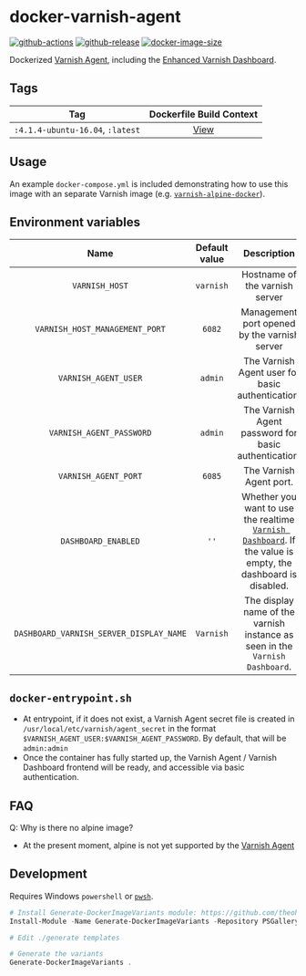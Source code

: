 # docker-varnish-agent

[![github-actions](https://github.com/theohbrothers/docker-varnish-agent/workflows/ci-master-pr/badge.svg)](https://github.com/theohbrothers/docker-varnish-agent/actions)
[![github-release](https://img.shields.io/github/v/release/theohbrothers/docker-varnish-agent?style=flat-square)](https://github.com/theohbrothers/docker-varnish-agent/releases/)
[![docker-image-size](https://img.shields.io/docker/image-size/theohbrothers/docker-varnish-agent/latest)](https://hub.docker.com/r/theohbrothers/docker-varnish-agent)

Dockerized [Varnish Agent](https://github.com/varnish/vagent2), including the [Enhanced Varnish Dashboard](https://github.com/brandonwamboldt/varnish-dashboard).

## Tags

| Tag | Dockerfile Build Context |
|:-------:|:---------:|
| `:4.1.4-ubuntu-16.04`, `:latest` | [View](variants/4.1.4-ubuntu-16.04) |

## Usage

An example `docker-compose.yml` is included demonstrating how to use this image with an separate Varnish image (e.g. [`varnish-alpine-docker`](https://github.com/thiagofigueiro/varnish-alpine-docker)).

## Environment variables

| Name | Default value | Description
|:-------:|:---------------:|:---------:|
| `VARNISH_HOST` | `varnish` | Hostname of the varnish server
| `VARNISH_HOST_MANAGEMENT_PORT` | `6082` | Management port opened by the varnish server
| `VARNISH_AGENT_USER` | `admin` | The Varnish Agent user for basic authentication.
| `VARNISH_AGENT_PASSWORD` | `admin` | The Varnish Agent password for basic authentication.
| `VARNISH_AGENT_PORT` | `6085` | The Varnish Agent port.
| `DASHBOARD_ENABLED` | `''` | Whether you want to use the realtime [`Varnish Dashboard`](https://github.com/brandonwamboldt/varnish-dashboard). If the value is empty, the dashboard is disabled.
| `DASHBOARD_VARNISH_SERVER_DISPLAY_NAME` | `Varnish` | The display name of the varnish instance as seen in the `Varnish Dashboard`.

## `docker-entrypoint.sh`

- At entrypoint, if it does not exist, a Varnish Agent secret file is created in `/usr/local/etc/varnish/agent_secret` in the format `$VARNISH_AGENT_USER:$VARNISH_AGENT_PASSWORD`. By default, that will be `admin:admin`
- Once the container has fully started up, the Varnish Agent / Varnish Dashboard frontend will be ready, and accessible via basic authentication.

## FAQ

Q: Why is there no alpine image?

- At the present moment, alpine is not yet supported by the [Varnish Agent](https://github.com/varnish/vagent2)

## Development

Requires Windows `powershell` or [`pwsh`](https://github.com/PowerShell/PowerShell).

```powershell
# Install Generate-DockerImageVariants module: https://github.com/theohbrothers/Generate-DockerImageVariants
Install-Module -Name Generate-DockerImageVariants -Repository PSGallery -Scope CurrentUser -Force -Verbose

# Edit ./generate templates

# Generate the variants
Generate-DockerImageVariants .
```
